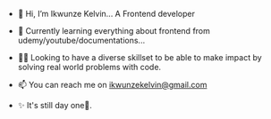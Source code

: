 - 👋 Hi, I’m Ikwunze Kelvin... A Frontend developer

- 🌱 Currently learning everything about frontend from udemy/youtube/documentations...

- 🙏🏾 Looking to have a diverse skillset to be able to make impact by solving real world problems with code. 

- 📫 You can reach me on ikwunzekelvin@gmail.com

- ✨ It's still day one🦶.
<!---
Kl3va/Kl3va is a ✨ special ✨ repository because its `README.md` (this file) appears on your GitHub profile.
You can click the Preview link to take a look at your changes.
--->
    

